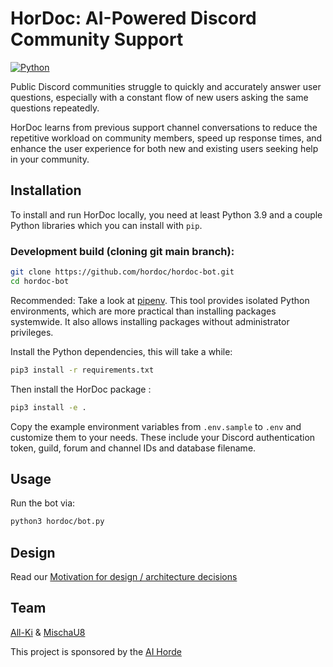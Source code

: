 # HorDoc: AI-Powered Discord Community Support

[![Python](https://img.shields.io/badge/python-3.8%20%7C%203.9%20%7C%203.10-blue)](https://www.python.org/)

Public Discord communities struggle to quickly and accurately answer user questions, especially with a constant flow of new users asking the same questions repeatedly.

HorDoc learns from previous support channel conversations to reduce the repetitive workload on community members, speed up response times, and enhance the user experience for both new and existing users seeking help in your community.

## Installation

To install and run HorDoc locally, you need at least Python 3.9 and a couple Python libraries which you can install with `pip`.

### Development build (cloning git main branch):

```bash
git clone https://github.com/hordoc/hordoc-bot.git
cd hordoc-bot
```

Recommended: Take a look at [pipenv](https://pipenv.pypa.io/). This tool provides isolated Python environments, which are more practical than installing packages systemwide. It also allows installing packages without administrator privileges.

Install the Python dependencies, this will take a while:

```bash
pip3 install -r requirements.txt
```

Then install the HorDoc package :
```bash
pip3 install -e .
```


Copy the example environment variables from `.env.sample` to `.env` and customize them to your needs. These include your Discord authentication token, guild, forum and channel IDs and database filename.

## Usage

Run the bot via:

```bash
python3 hordoc/bot.py
```

## Design

Read our [Motivation for design / architecture decisions](DESIGN.md)

## Team
[All-Ki](https://github.com/All-Ki) & [MischaU8](https://github.com/MischaU8)

This project is sponsored by the [AI Horde](https://aihorde.net/)

